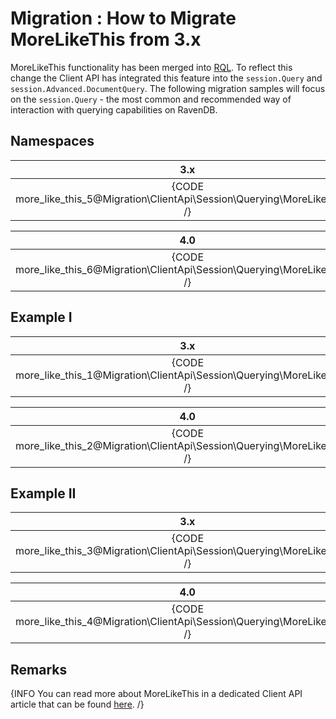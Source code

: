 ﻿# Migration : How to Migrate MoreLikeThis from 3.x

MoreLikeThis functionality has been merged into [RQL](../../../../indexes/querying/what-is-rql). To reflect this change the Client API has integrated this feature into the `session.Query` and `session.Advanced.DocumentQuery`. The following migration samples will focus on the `session.Query` - the most common and recommended way of interaction with querying capabilities on RavenDB.

## Namespaces

| 3.x |
|:---:|
| {CODE more_like_this_5@Migration\ClientApi\Session\Querying\MoreLikeThis.cs /} |

| 4.0 |
|:---:|
| {CODE more_like_this_6@Migration\ClientApi\Session\Querying\MoreLikeThis.cs /} |

## Example I

| 3.x |
|:---:|
| {CODE more_like_this_1@Migration\ClientApi\Session\Querying\MoreLikeThis.cs /} |

| 4.0 |
|:---:|
| {CODE more_like_this_2@Migration\ClientApi\Session\Querying\MoreLikeThis.cs /} |

## Example II

| 3.x |
|:---:|
| {CODE more_like_this_3@Migration\ClientApi\Session\Querying\MoreLikeThis.cs /} |

| 4.0 |
|:---:|
| {CODE more_like_this_4@Migration\ClientApi\Session\Querying\MoreLikeThis.cs /} |

## Remarks

{INFO You can read more about MoreLikeThis in a dedicated Client API article that can be found [here](../../../../client-api/session/querying/how-to-use-morelikethis). /}
